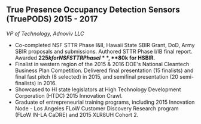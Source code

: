 ## True Presence Occupancy Detection Sensors (TruePODS)                                                         2015 - 2017      
*VP of Technology, Adnoviv LLC* </br>
* Co-completed NSF STTR Phase I&II, Hawaii State SBIR Grant, DoD, Army SBIR proposals and submissions. Authored STTR Phase I/IB final report. Awarded **$225k for NSF STTR Phase I**, **$80k for HSBIR**. </br>
* Finalist in western region of the 2015 & 2016 DOE's National Cleantech Business Plan Competition. Delivered final presentation (15 finalists) and final fast pitch (8 selected) in 2015, and semifinal presentation (20 semi-finalists) in 2016.</br>
* Showcased to HI state legislators at High Technology Development Corporation (HTDC) 2015 Innovation Crawl.</br>
* Graduate of entrepreneurial training programs, including 2015 Innovation Node - Los Angeles FLoW Customer Discovery Research program (FLoW IN-LA CaDRE) and 2015 XLR8UH Cohort 2.</br>
